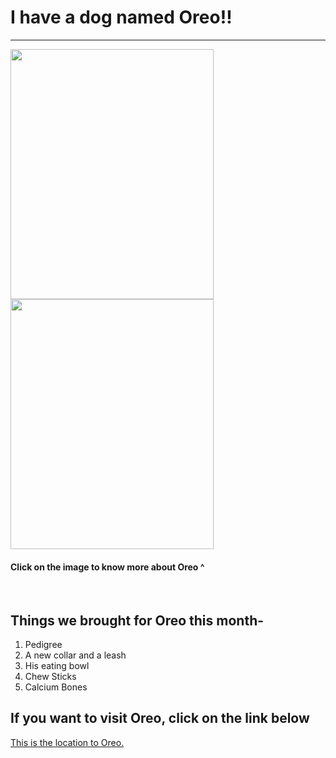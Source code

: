 <!DOCTYPE html>
<html lang="en">
    <head> 
        <meta charset="UTF-8">
        <title>Oreo's website</title>
    </head>
    <body>
        <h1>I have a dog named Oreo!!</h1>
        <hr />
         <a href="./assets/About Oreo.html"><img height="400" width="325" src="Oreo.jpeg"></a>
         <a href="./assets/About Oreo.html"><img height="400" width="325" src="Oreo cute.jpeg"></a>
         <h4>Click on the image to know more about Oreo ^</h4>
         <br />
         <h2>Things we brought for Oreo this month-</h2>
         <ol>
            <li>Pedigree</li>
            <li>A new collar and a leash</li>
            <li>His eating bowl</li>
            <li>Chew Sticks</li>
            <li>Calcium Bones</li>
        </ol>
            <h2>If you want to visit Oreo, click on the link below</h2>
            <a href="https://www.google.com/maps/place/Gawadewadi,+Maharashtra/@18.9449489,73.9660054,14z/data=!4m15!1m8!3m7!1s0x3bdd322d87c673b3:0xa3c27d0687d87fde!2sGawadewadi,+Maharashtra!3b1!8m2!3d18.947648!4d73.9859414!16s%2Fg%2F12jdf92bc!3m5!1s0x3bdd322d87c673b3:0xa3c27d0687d87fde!8m2!3d18.947648!4d73.9859414!16s%2Fg%2F12jdf92bc?entry=ttu">This is the location to Oreo.</a>
    </body>
</html>
